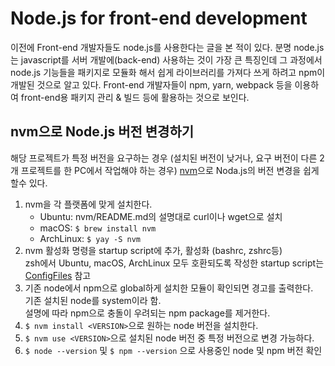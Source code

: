# Node.js for front-end development

이전에 Front-end 개발자들도 node.js를 사용한다는 글을 본 적이 있다. 분명
node.js는 javascript를 서버 개발에(back-end) 사용하는 것이 가장 큰 특징인데 그
과정에서 node.js 기능들을 패키지로 모듈화 해서 쉽게 라이브러리를 가져다 쓰게
하려고 npm이 개발된 것으로 알고 있다. Front-end 개발자들이 npm, yarn, webpack
등을 이용하여 front-end용 패키지 관리 & 빌드 등에 활용하는 것으로 보인다.

## nvm으로 Node.js 버전 변경하기

해당 프로젝트가 특정 버전을 요구하는 경우 (설치된 버전이 낮거나, 요구 버전이
다른 2개 프로젝트를 한 PC에서 작업해야 하는 경우)
[nvm](https://github.com/nvm-sh/nvm)으로 Noda.js의 버전 변경을 쉽게 할수 있다.

 1. nvm을 각 플랫폼에 맞게 설치한다.
    * Ubuntu: nvm/README.md의 설명대로 curl이나 wget으로 설치
    * macOS: `$ brew install nvm`
    * ArchLinux: `$ yay -S nvm`
 1. nvm 활성화 명령을 startup script에 추가, 활성화 (bashrc, zshrc등)  
    zsh에서 Ubuntu, macOS, ArchLinux 모두 호환되도록 작성한 startup script는
    [ConfigFiles](https://github.com/JSYoo5B/ConfigFiles/blob/180c900/linux/zsh/.zsh_devconfig#L14-L33)
    참고
 1. 기존 node에서 npm으로 global하게 설치한 모듈이 확인되면 경고를 출력한다.  
    기존 설치된 node를 system이라 함.  
    설명에 따라 npm으로 충돌이 우려되는 npm package를 제거한다.
 1. `$ nvm install <VERSION>`으로 원하는 node 버전을 설치한다.
 1. `$ nvm use <VERSION>`으로 설치된 node 버전 중 특정 버전으로 변경 가능하다.
 1. `$ node --version` 및 `$ npm --version` 으로 사용중인 node 및 npm 버전 확인
